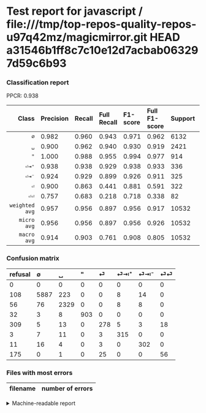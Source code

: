 # Test report for javascript / file:///tmp/top-repos-quality-repos-u97q42mz/magicmirror.git HEAD a31546b1ff8c7c10e12d7acbab063297d59c6b93

### Classification report

PPCR: 0.938

| Class | Precision | Recall | Full Recall | F1-score | Full F1-score | Support | Full Support | PPCR |
|------:|:----------|:-------|:------------|:---------|:---------|:--------|:-------------|:-----|
| `∅` | 0.982| 0.960| 0.943| 0.971| 0.962| 6132| 6240| 0.983 |
| `␣` | 0.900| 0.962| 0.940| 0.930| 0.919| 2421| 2477| 0.977 |
| `"` | 1.000| 0.988| 0.955| 0.994| 0.977| 914| 946| 0.966 |
| `⏎⇥⁺` | 0.938| 0.938| 0.929| 0.938| 0.933| 336| 339| 0.991 |
| `⏎⇥⁻` | 0.924| 0.929| 0.899| 0.926| 0.911| 325| 336| 0.967 |
| `⏎` | 0.900| 0.863| 0.441| 0.881| 0.591| 322| 631| 0.510 |
| `⏎⏎` | 0.757| 0.683| 0.218| 0.718| 0.338| 82| 257| 0.319 |
| `weighted avg` | 0.957| 0.956| 0.897| 0.956| 0.917| 10532| 11226| 0.938 |
| `micro avg` | 0.956| 0.956| 0.897| 0.956| 0.926| 10532| 11226| 0.938 |
| `macro avg` | 0.914| 0.903| 0.761| 0.908| 0.805| 10532| 11226| 0.938 |

### Confusion matrix

|refusal|  ∅| ␣| "| ⏎| ⏎⇥⁺| ⏎⇥⁻| ⏎⏎| 
|:---|:---|:---|:---|:---|:---|:---|:---|
|0 |0 |0 |0 |0 |0 |0 |0 |
|108 |5887 |223 |0 |0 |8 |14 |0 |
|56 |76 |2329 |0 |0 |8 |8 |0 |
|32 |3 |8 |903 |0 |0 |0 |0 |
|309 |5 |13 |0 |278 |5 |3 |18 |
|3 |7 |11 |0 |3 |315 |0 |0 |
|11 |16 |4 |0 |3 |0 |302 |0 |
|175 |0 |1 |0 |25 |0 |0 |56 |

### Files with most errors

| filename | number of errors|
|:----:|:-----|

<details>
    <summary>Machine-readable report</summary>
```json
{
  "cl_report": {"\"": {"f1-score": 0.9939460649422124, "precision": 1.0, "recall": 0.9879649890590809, "support": 914}, "macro avg": {"f1-score": 0.9082325974543979, "precision": 0.9141720676837357, "recall": 0.9032887801172522, "support": 10532}, "micro avg": {"f1-score": 0.9561336878085833, "precision": 0.9561336878085833, "recall": 0.9561336878085833, "support": 10532}, "weighted avg": {"f1-score": 0.9563272277097877, "precision": 0.9572076213046335, "recall": 0.9561336878085833, "support": 10532}, "\u2205": {"f1-score": 0.9709714662708231, "precision": 0.9821488154821488, "recall": 0.9600456621004566, "support": 6132}, "\u23ce": {"f1-score": 0.8811410459587955, "precision": 0.8996763754045307, "recall": 0.8633540372670807, "support": 322}, "\u23ce\u21e5\u207a": {"f1-score": 0.9375, "precision": 0.9375, "recall": 0.9375, "support": 336}, "\u23ce\u21e5\u207b": {"f1-score": 0.9263803680981595, "precision": 0.9235474006116208, "recall": 0.9292307692307692, "support": 325}, "\u23ce\u23ce": {"f1-score": 0.7179487179487181, "precision": 0.7567567567567568, "recall": 0.6829268292682927, "support": 82}, "\u2423": {"f1-score": 0.929740518962076, "precision": 0.8995751255310931, "recall": 0.9619991738950847, "support": 2421}},
  "cl_report_full": {"\"": {"f1-score": 0.9767441860465117, "precision": 1.0, "recall": 0.9545454545454546, "support": 946}, "macro avg": {"f1-score": 0.8046869965252909, "precision": 0.9141720676837357, "recall": 0.7606725234010464, "support": 11226}, "micro avg": {"f1-score": 0.9256365474767901, "precision": 0.9561336878085833, "recall": 0.8970247639408516, "support": 11226}, "weighted avg": {"f1-score": 0.9165842963520987, "precision": 0.9525354445502741, "recall": 0.8970247639408516, "support": 11226}, "\u2205": {"f1-score": 0.9623998692169364, "precision": 0.9821488154821488, "recall": 0.9434294871794872, "support": 6240}, "\u23ce": {"f1-score": 0.5914893617021276, "precision": 0.8996763754045307, "recall": 0.4405705229793978, "support": 631}, "\u23ce\u21e5\u207a": {"f1-score": 0.9333333333333333, "precision": 0.9375, "recall": 0.9292035398230089, "support": 339}, "\u23ce\u21e5\u207b": {"f1-score": 0.9110105580693816, "precision": 0.9235474006116208, "recall": 0.8988095238095238, "support": 336}, "\u23ce\u23ce": {"f1-score": 0.338368580060423, "precision": 0.7567567567567568, "recall": 0.2178988326848249, "support": 257}, "\u2423": {"f1-score": 0.9194630872483222, "precision": 0.8995751255310931, "recall": 0.9402503027856278, "support": 2477}},
  "ppcr": 0.9381792267949404
}
```
</details>
